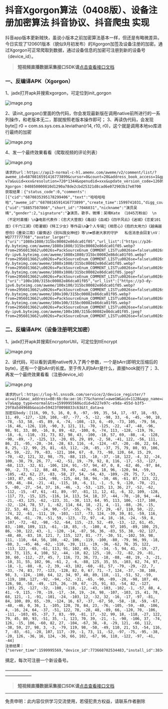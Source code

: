 # 抖音Xgorgon算法（0408版）、设备注册加密算法 抖音协议、抖音爬虫 实现

抖音app版本更新贼快，虽说小版本之前加密算法基本一样，但还是有略微差异。今日实现了120601版本（貌似9月初发布）的Xgorgon加签及设备注册的加密。通过Xgorgon可正常爬取到数据，通过设备信息的加密可注册到新的设备号（device_id）。

>**短视频直播数据采集接口SDK请**[点击查看接口文档](https://docs.qq.com/doc/DU3RKUFVFdVhQbXlR) 

### 一、反编译APK（Xgorgon）
1、jadx打开apk并搜索xgorgon，可定位到init_gorgon

 
![image.png](https://cdn.nlark.com/yuque/0/2020/png/97322/1606958733618-cdfa6939-1148-431d-94e7-5a521b56fd47.png#align=left&display=inline&height=634&name=image.png&originHeight=1268&originWidth=2680&size=592174&status=done&style=none&width=1340)

 
2、读init_gorgon()里面的伪代码，你会发现最新版在调用native前所进行的一系列操作，和老版本无二，那就按照老版本操作即可；
3、再读伪代码，会发现byte[] r0 = com.ss.sys.ces.a.leviathan(r14, r10, r0)，这个就是调用本地so库进行最终的加密

 
![image.png](https://cdn.nlark.com/yuque/0/2020/png/97322/1606958745006-e3cf02a5-9495-48be-a64f-27c5897f8fff.png#align=left&display=inline&height=629&name=image.png&originHeight=1258&originWidth=2670&size=653595&status=done&style=none&width=1335)

 
4、发一个最终效果看看（爬取视频的评论列表）

 
![image.png](https://cdn.nlark.com/yuque/0/2020/png/97322/1606958756834-0294796f-d1ad-4959-af2a-5cbfccf8d494.png#align=left&display=inline&height=560&name=image.png&originHeight=1120&originWidth=2578&size=462596&status=done&style=none&width=1289)

 
```
请求的url：https://api3-normal-c-hl.amemv.com/aweme/v2/comment/list/?aweme_id=6870816591416773899&cursor=0&count=20&address_book_access=1&gps_access=1&forward_page_type=1&channel_id=0&city=530100&hotsoon_filtered_count=0&hotsoon_has_more=0&follower_count=0&is_familiar=0&page_source=0&user_avatar_shrink=64_64&storage_type=2&manifest_version_code=120601&_rticket=1599995937170&app_type=normal&iid=xxx&channel=aweGW&device_type=Redmi+6A&language=zh&cpu_support64=false&host_abi=armeabi-v7a&uuid=xxx&resolution=720*1344&openudid=xxx&update_version_code=12609900&cdid=xxx&appTheme=dark&os_api=27&mac_address=xxx&dpi=320&oaid=xxx&ac=wifi&device_id=xxx&os_version=8.1.0&version_code=120600&app_name=aweme&version_name=12.6.0&device_brand=xiaomi&ssmix=a&device_platform=android&aid=1128&ts=1599995937
Xgorgon：040850000810d1290a78de2cbd25321d8cad6e072903b17e0700
获取结果：{"status_code":0,"comments":[{"cid":"6870835395178299406","text":"哈哈哈哈哈","aweme_id":"6870816591416773899","create_time":1599741031,"digg_count":379672,"status":1,"user":{"uid":"58857507866","short_id":"7046031","nickname":"演员吴晴","gender":2,"signature":"🎬演员，歌手。微博：吴晴Kate （1045万粉丝） \n（不定时直播）\n🎬电影代表作：《忠犬大营救》《毒战》《血戒》《四平风云》《迷城》《恋爱101度》《千门江湖》《荀灌娘》《特工少女》等作品\n🎬个人专辑💽《相思心》《抱的太用力》《越痛越想你》《墨染江南》《最情话》《别叫我女神经》等\n❤️感谢大家的守护   私信消息会回复\nV：WQ777777768","avatar_larger":{"uri":"1080x1080/315bc00082e86dca01f05","url_list":["https://p26-dy.byteimg.com/aweme/1080x1080/315bc00082e86dca01f05.webp?from=2956013662\u0026s=PackSourceEnum_COMMENT_LIST\u0026se=false\u0026sh=\u0026sc=avatar\u0026l=202009131919050100280680780B463AF3","https://p1-dy-ipv6.byteimg.com/aweme/1080x1080/315bc00082e86dca01f05.webp?from=2956013662\u0026s=PackSourceEnum_COMMENT_LIST\u0026se=false\u0026sh=\u0026sc=avatar\u0026l=202009131919050100280680780B463AF3","https://p29-dy.byteimg.com/aweme/1080x1080/315bc00082e86dca01f05.webp?from=2956013662\u0026s=PackSourceEnum_COMMENT_LIST\u0026se=false\u0026sh=\u0026sc=avatar\u0026l=202009131919050100280680780B463AF3","https://p26-dy.byteimg.com/aweme/1080x1080/315bc00082e86dca01f05.jpeg?from=2956013662\u0026s=PackSourceEnum_COMMENT_LIST\u0026se=false\u0026sh=\u0026sc=avatar\u0026l=202009131919050100280680780B463AF3"],"width":720,"height":720},"avatar_thumb":{"uri":"100x100/315bc00082e86dca01f05","url_list":["https://p3-dy-ipv6.byteimg.com/aweme/100x100/315bc00082e86dca01f05.webp?from=2956013662\u0026s=PackSourceEnum_COMMENT_LIST\u0026se=false\u0026sh=\u0026sc=avatar\u0026l=202009131919050100280680780B463AF3","https://p29-dy.byteimg.com/aweme/100x100/315bc00082e86dca01f05.webp?from=2956013662\u0026s=PackSourceEnum_COMMENT_LIST\u0026se=false\u0026sh=\u0026sc=avatar\u0026l=202009131919050100280680780B463AF3","https://p26-dy.byteimg.com/aweme/100x100/315bc00082e86dca01f05.webp?from=2956013662\u0026s=PackSourceEnum_COMMENT_LIST\u0026se=false\u0026sh=\u0026sc=avatar\u0026l=202009131919050100280680780B463AF3","https://p3-dy-ipv6.byteimg.com/aweme/100x100/315bc00082e86dca01f05.jpeg?from=2956013662\u0026s=PackSourceEnum_COMMENT_LIST\u0026se=false\u0026sh=\u0026sc=avatar\u0026l=202009131919050100280680780B463AF3"],"width":720,"height":720},"avatar_medium":
```

### 二、反编译APK（设备注册明文加密）
1、jadx打开apk并搜索EncryptorUtil，可定位到ttEncrypt

 
![image.png](https://cdn.nlark.com/yuque/0/2020/png/97322/1606958783798-3f88da1c-0535-4b4f-983e-f852e5b992e9.png#align=left&display=inline&height=635&name=image.png&originHeight=1270&originWidth=2660&size=499345&status=done&style=none&width=1330)

 
2、读代码，可以看到调用native传入了两个参数，一个是bArr(即明文压缩后的byte)，还有一个是bArr的长度。至于传入的bArr是什么，直接hook就行了；
3、再发一个最终效果看看（注册device_id）

 
![image.png](https://cdn.nlark.com/yuque/0/2020/png/97322/1606958796779-a8db4978-552d-41eb-975d-c10289304e9b.png#align=left&display=inline&height=455&name=image.png&originHeight=910&originWidth=2058&size=359865&status=done&style=none&width=1029)

 
```
请求的url：https://log-hl.snssdk.com/service/2/device_register/?ac=wifi&mac_address=80:6b:0a:ae:16:77&channel=aweGW&aid=1128&app_name=aweme&version_code=120000&version_name=12.0.0&device_platform=android&ssmix=a&device_type=Redmi+6A&device_brand=xiaomi&language=zh&os_api=27&os_version=8.1.0&uuid=867986272266552&openudid=086ea119dc4c389e&manifest_version_code=120001&resolution=720*1344&dpi=320&update_version_code=12009900&_rticket=1599995560251&storage_type=2&appTheme=dark&cpu_support64=false&host_abi=armeabi-v7a&app_type=normal&ts=1599995560&cdid=6227e97c-e9da-455d-b3f5-29f8a5d4968b&oaid=59423f0098833c63&tt_data=a
加密后body：[116, 99, 5, 16, 0, 0, -97, -99, 35, 54, 17, -97, 18, -93, 11, 49, -127, -128, 108, -87, -77, -5, -12, -98, 33, -6, -45, -90, 18, -78, -53, 58, -45, 89, 4, -74, -108, -13, 6, -49, -73, 105, -79, 56, -16, 46, -126, 110, -90, 3, 121, 11, -70, -125, -22, -47, -48, -96, 98, 91, 33, 80, -16, 8, 89, -62, -100, 6, -74, 113, -128, -119, 76, -18, -6, -110, -31, 73, 82, 98, 43, -100, -18, 57, 69, -88, -4, -128, -90, -89, -7, -125, 13, -20, 65, 29, 89, -2, 58, -41, 122, -56, 111, 86, 21, -95, -20, -34, -28, 63, 116, -4, -124, -47, -20, -86, 22, 64, 8, 25, -12, 99, 25, 81, -63, 112, -20, -85, -37, 75, 79, 80, 93, 106, 54, 59, -22, 79, -83, -121, 104, 67, -8, 73, -98, 120, 64, 15, 29, -70, -42, 121, 32, 98, -75, -88, 115, -10, -37, -18, 122, -4, 32, -24, 100, -38, 79, 26, 77, -42, -51, 19, -79, 92, 8, 116, -17, -53, -127, -68, 113, -32, 61, -106, 124, 91, -57, 94, 47, 0, 8, -62, 46, -97, 84, 90, -2, 73, -12, 88, 48, 78, 49, -42, -66, 18, 96, -120, 94, -59, -105, -42, 62, 27, -83, -58, 27, 54, -54, 43, -109, -29, 75, 7, -53, -103, 87, 45, -124, -98, -125, 44, 58, 94, -30, 46, -61, 87, 123, 22, -99, 46, -84, -21, -41, -115, 10, -6, 11, -1, -5, 9, -120, -70, -21, 5, -80, -27, -54, 37, 16, -46, -3, -53, -125, 13, 36, 27, -52, -62, -112, -15, -47, 61, -41, 89, -97, -81, 11, 12, 41, -6, 32, 109, -128, -117, 73, -15, 125, -116, 14, 113, 54, 18, 37, -44, -70, -10, 94, -44, -21, -43, 125, -62, -123, 31, -38, 113, 64, 95, 113, 106, -117, 100, -32, -124, 78, 57, 1, -62, 114, 64, 18, -21, 4, -11, -88, -26, -15, 22, 53, 48, 21, -24, 90, -57, -55, -76, -57, 29, -67, 110, 50, -22, -74, 22, -61, -111, 19, -103, -117, -73, 124, -39, 39, 81, -59, 116, 16, 66, -61, -70, -51, 59, -123, -72, 97, -4, 18, -16, -24, -59, 8, -107, -72, -62, -98, -52, -64, 115, -23, 52, -49, -13, -12, 61, 45, 83, -100, 109, 113, -61, -18, 85, -5, -100, 4, 97, 105, -89, 100, 25, 86, -30, 122, 43, -1, -120, -14, -87, 56, 36, -83, 55, 38, -92, 127, -48, 40, -83, 10, 121, 7, 115, 127, 81, -77, -30, 51, -102, 59, 98, 111, -110, -64, 56, 108, -42, 106, -119, -100, -80, -79, 96, 99, -18, -80, 3, -45, 46, -62, -110, -39, 111, -19, -36, -62, 76, 35, 122, -113, 122, -65, -61, 113, 91, 102, 49, 52, -34, -5, 94, 41, -19, -27, 93, 73, 115, 4, 108, 52, -44, -10, 82, 125, -10, -72, -82, 29, -81, 38, 60, -112, -27, 45, 7, 116, 73, 36, 73, -18, -88, -48, 19, -3, -21, -10, 31, 55, 102, 96, -61, 2, -6, -88, 125, 35, 55, -103, 62, 74, 97, -18, -1, -88, -8, -2, 39, -43, 102, -60, -81, 57, -79, -29, -22, 7, -33, -74, 83, 77, -123, -128, 82, 0, 67, 71, -7, 124, -37, -38, 108, 98, 3, -124, -100, 64, 12, 34, 97, 40, 89, 118, -11, -51, 52, -59, -119, 108, 127, -92, -94, -52, -31, -65, -90, -89, -28, -98, 107, 40, 126, 98, -58, -49, -125, 26, -39, 67, -25, 91, 83, -54, 82, -127, -103, 25, -127, -32, -108, -118, -12, -43, -103, -102, -1, -57, 88, 4, 41, -9, 115, -70, -19, -17, -34, 19, -24, 98, -107, -103, 15, 41, 78, 68, 121, -1, -91, -101, -24, -103, 12, -32, 32, -16, -17, -97, -81, 84, 100, 89, 65, -39, -124, 16, 67, -37, -67, 50, -58, -18, -59, -67, -48, -46, 0, 36, 1, -105, 120, 78, 84, 23, -76, -105, -59, -40, -106, 4, -16, 24, 64, -37, -51, 122, 78, -28, 48, -89, 66, -120, 70, -106, -111, -103, 65, -37, 7, 83, -99, -81, 17, -32, 99, 18, -118, -27, 122, 79, 45, 80, 93, -51, 35, -1, 123, 70, 39, -21, -1, -90, -106, 37, -74, 126, -15, 106, -60, 82, 27, -104, -67, 38, -8, -29, 121, -66, 112, -38, 59, 27, 98, 3, -3, -79, 119, 98, -50, -49, 110, 21, 53, -54, 116, 7, -83, -61, -28, 107, 117, -39, -1, 73, 11, -52, -97, -75, -95, -38, -20, 126, -36, 16, 124, -36, 66, 102, -67, 96, 110, -122, -97, -41, -44]
注册结果：{"server_time":1599995569,"device_id":773668702534483,"install_id":3834709470876636,"device_id_str":"773668702534483","install_id_str":"3834709470876636","new_user":1}
```
搞定，每次可注册一个新设备号。


——————————————————————————————————————————

>**短视频直播数据采集接口SDK请**[点击查看接口文档](https://docs.qq.com/doc/DU3RKUFVFdVhQbXlR) 


___________________ 

免责申明：此内容仅供学习交流使用，若侵犯贵方权益，请联系作者删除 
